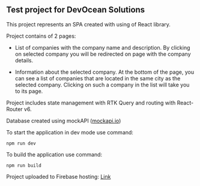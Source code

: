 ## Test project for DevOcean Solutions

This project represents an SPA created with using of React library.

Project contains of 2 pages:

- List of companies with the company name and description. By clicking on selected company you will be redirected on page with the company details.

- Information about the selected company. At the bottom of the page, you can see a list of companies that are located in the same city as the selected company. Clicking on such a company in the list will take you to its page.

Project includes state management with RTK Query and routing with React-Router v6.

Database created using mockAPI ([mockapi.io](https://mockapi.io))

To start the application in dev mode use command:

```
npm run dev
```

To build the application use command:

```
npm run build
```

Project uploaded to Firebase hosting: [Link](https://test-assign-5c99f.web.app)
